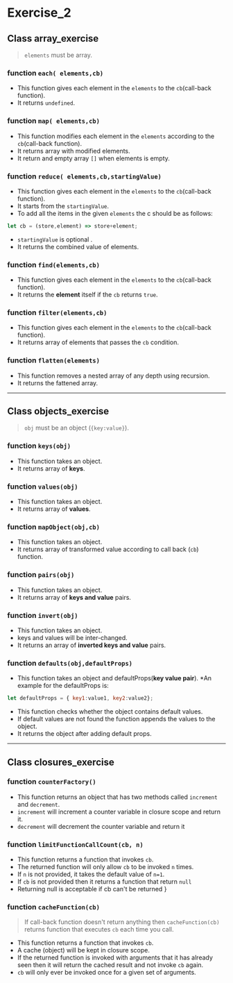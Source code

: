 # Exercise_2


## Class array_exercise 
>`elements` must be array.



### function `each( elements,cb)`
* This function gives each element in the `elements` to the `cb`(call-back function).
* It returns `undefined`.


### function `map( elements,cb)`
* This function modifies each element in the `elements` according to the `cb`(call-back function).
* It returns array with modified elements.
* It return and empty array `[]` when elements is empty.



### function `reduce( elements,cb,startingValue)`
* This function gives each element in the `elements` to the `cb`(call-back function).
* It starts from the `startingValue`.
* To add all the items in the given `elements` the c should be as follows:
```javascript
let cb = (store,element) => store+element;
```
* `startingValue` is optional .
* It returns the combined value of elements.


### function  `find(elements,cb)`
* This function gives each element in the `elements` to the `cb`(call-back function).
* It returns the **element** itself if the `cb` returns `true`.



### function `filter(elements,cb)`
* This function gives each element in the `elements` to the `cb`(call-back function).
* It returns array of elements that passes the `cb` condition.



### function `flatten(elements)`
* This function removes a nested array of any depth using recursion.
* It returns the fattened array.

---
## Class objects_exercise 
>`obj` must be an object (`{key:value}`).



### function `keys(obj)`
* This function takes an object.
* It returns array of **keys**.


### function `values(obj)`
* This function takes an object.
* It returns array of **values**.


### function `mapObject(obj,cb)`
* This function takes an object.
* It returns array of transformed value according to call back (`cb`) function.


### function `pairs(obj)`
* This function takes an object.
* It returns array of **keys and value** pairs.


### function `invert(obj)`
* This function takes an object.
* keys and values will be inter-changed.
* It returns an array of **inverted keys and value** pairs.


### function `defaults(obj,defaultProps)`
* This function takes an object and defaultProps(**key value pair**).
*An example for the defaultProps is:
```javascript
let defaultProps = { key1:value1, key2:value2};
```
* This function checks whether the object contains default values. 
* If default values are not found the function appends the values to the object.
* It returns the object after adding default props.
---
## Class closures_exercise 


### function `counterFactory()`
* This function returns an object that has two methods called `increment` and `decrement`.
* `increment` will increment a counter variable in closure scope and return it.
*  `decrement` will decrement the counter variable and return it

### function `limitFunctionCallCount(cb, n)`
* This function returns a function that invokes `cb`.
* The returned function will only allow `cb` to be invoked `n` times.
* If `n` is not provided, it takes the default value of `n=1`.
* If `cb` is not provided then it returns a function that return `null`
* Returning null is acceptable if cb can't be returned
}

### function `cacheFunction(cb)`
> If call-back function doesn't return anything then `cacheFunction(cb)` returns function that executes `cb` each time you call.
* This function returns a function that invokes `cb`.
*  A cache (object) will be kept in closure scope.
*  If the returned function is invoked with arguments that it has already seen then it will return the cached result and not invoke `cb` again.
*  `cb` will only ever be invoked once for a given set of arguments.